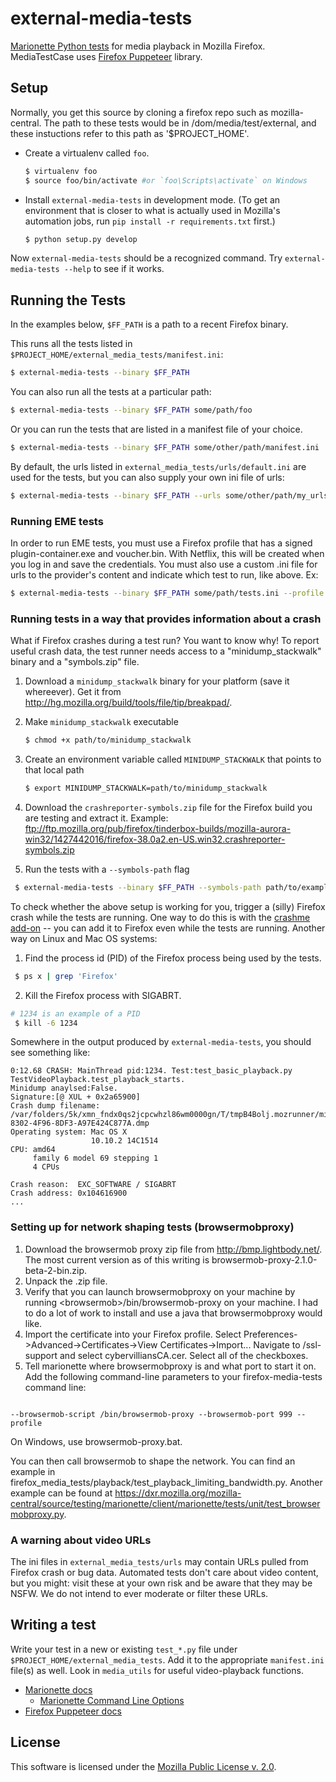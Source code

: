 external-media-tests
===================

[Marionette Python tests][marionette-python-tests] for media playback in Mozilla Firefox. MediaTestCase uses [Firefox Puppeteer][ff-puppeteer-docs] library.

Setup
-----

Normally, you get this source by cloning a firefox repo such as mozilla-central. The path to these tests would be in <mozilla-central>/dom/media/test/external, and these instuctions refer to this path as '$PROJECT_HOME'.

* Create a virtualenv called `foo`.

   ```sh
   $ virtualenv foo
   $ source foo/bin/activate #or `foo\Scripts\activate` on Windows
   ```

* Install `external-media-tests` in development mode. (To get an environment that is closer to what is actually used in Mozilla's automation jobs, run `pip install -r requirements.txt` first.)

   ```sh
   $ python setup.py develop
   ```

Now `external-media-tests` should be a recognized command. Try `external-media-tests --help` to see if it works.


Running the Tests
-----------------

In the examples below, `$FF_PATH` is a path to a recent Firefox binary.

This runs all the tests listed in `$PROJECT_HOME/external_media_tests/manifest.ini`:

   ```sh
   $ external-media-tests --binary $FF_PATH
   ```

You can also run all the tests at a particular path:

   ```sh
   $ external-media-tests --binary $FF_PATH some/path/foo
   ```

Or you can run the tests that are listed in a manifest file of your choice.

   ```sh
   $ external-media-tests --binary $FF_PATH some/other/path/manifest.ini
   ```

By default, the urls listed in `external_media_tests/urls/default.ini` are used for the tests, but you can also supply your own ini file of urls:

   ```sh
   $ external-media-tests --binary $FF_PATH --urls some/other/path/my_urls.ini
   ```

### Running EME tests

In order to run EME tests, you must use a Firefox profile that has a signed plugin-container.exe and voucher.bin. With Netflix, this will be created when you log in and save the credentials. You must also use a custom .ini file for urls to the provider's content and indicate which test to run, like above. Ex:

   ```sh
   $ external-media-tests --binary $FF_PATH some/path/tests.ini --profile custom_profile --urls some/path/provider-urls.ini
   ```


### Running tests in a way that provides information about a crash

What if Firefox crashes during a test run? You want to know why! To report useful crash data, the test runner needs access to a "minidump_stackwalk" binary and a "symbols.zip" file.

1. Download a `minidump_stackwalk` binary for your platform (save it whereever). Get it from http://hg.mozilla.org/build/tools/file/tip/breakpad/.
2. Make `minidump_stackwalk` executable

   ```sh
   $ chmod +x path/to/minidump_stackwalk
   ```

3. Create an environment variable called `MINIDUMP_STACKWALK` that points to that local path

   ```sh
   $ export MINIDUMP_STACKWALK=path/to/minidump_stackwalk
   ```

4. Download the `crashreporter-symbols.zip` file for the Firefox build you are testing and extract it. Example: ftp://ftp.mozilla.org/pub/firefox/tinderbox-builds/mozilla-aurora-win32/1427442016/firefox-38.0a2.en-US.win32.crashreporter-symbols.zip

5. Run the tests with a `--symbols-path` flag

  ```sh
   $ external-media-tests --binary $FF_PATH --symbols-path path/to/example/firefox-38.0a2.en-US.win32.crashreporter-symbols
  ```

To check whether the above setup is working for you, trigger a (silly) Firefox crash while the tests are running. One way to do this is with the [crashme add-on](https://github.com/luser/crashme) -- you can add it to Firefox even while the tests are running. Another way on Linux and Mac OS systems:

1. Find the process id (PID) of the Firefox process being used by the tests.

  ```sh
   $ ps x | grep 'Firefox'
  ```

2. Kill the Firefox process with SIGABRT.
  ```sh
  # 1234 is an example of a PID
   $ kill -6 1234
  ```

Somewhere in the output produced by `external-media-tests`, you should see something like:

```
0:12.68 CRASH: MainThread pid:1234. Test:test_basic_playback.py TestVideoPlayback.test_playback_starts.
Minidump anaylsed:False.
Signature:[@ XUL + 0x2a65900]
Crash dump filename:
/var/folders/5k/xmn_fndx0qs2jcpcwhzl86wm0000gn/T/tmpB4Bolj.mozrunner/minidumps/DA3BB025-8302-4F96-8DF3-A97E424C877A.dmp
Operating system: Mac OS X
                  10.10.2 14C1514
CPU: amd64
     family 6 model 69 stepping 1
     4 CPUs

Crash reason:  EXC_SOFTWARE / SIGABRT
Crash address: 0x104616900
...
```

### Setting up for network shaping tests (browsermobproxy)

1. Download the browsermob proxy zip file from http://bmp.lightbody.net/. The most current version as of this writing is browsermob-proxy-2.1.0-beta-2-bin.zip.
2. Unpack the .zip file.
3. Verify that you can launch browsermobproxy on your machine by running \<browsermob\>/bin/browsermob-proxy on your machine. I had to do a lot of work to install and use a java that browsermobproxy would like.
4. Import the certificate into your Firefox profile. Select Preferences->Advanced->Certificates->View Certificates->Import... Navigate to <browsermob>/ssl-support and select cybervilliansCA.cer. Select all of the checkboxes.
5. Tell marionette where browsermobproxy is and what port to start it on. Add the following command-line parameters to your firefox-media-tests command line:

<pre><code>
--browsermob-script <browsermob>/bin/browsermob-proxy --browsermob-port 999 --profile <your saved profile>
</code></pre>

On Windows, use browsermob-proxy.bat.

You can then call browsermob to shape the network. You can find an example in firefox_media_tests/playback/test_playback_limiting_bandwidth.py. Another example can be found at https://dxr.mozilla.org/mozilla-central/source/testing/marionette/client/marionette/tests/unit/test_browsermobproxy.py.

### A warning about video URLs
The ini files in `external_media_tests/urls` may contain URLs pulled from Firefox crash or bug data. Automated tests don't care about video content, but you might: visit these at your own risk and be aware that they may be NSFW. We do not intend to ever moderate or filter these URLs.

Writing a test
--------------
Write your test in a new or existing `test_*.py` file under `$PROJECT_HOME/external_media_tests`. Add it to the appropriate `manifest.ini` file(s) as well. Look in `media_utils` for useful video-playback functions.

* [Marionette docs][marionette-docs]
  - [Marionette Command Line Options](https://developer.mozilla.org/en-US/docs/Mozilla/Command_Line_Options)
* [Firefox Puppeteer docs][ff-puppeteer-docs]

License
-------
This software is licensed under the [Mozilla Public License v. 2.0](http://mozilla.org/MPL/2.0/).

[marionette-python-tests]: https://developer.mozilla.org/en-US/docs/Mozilla/QA/Marionette/Marionette_Python_Tests
[ff-puppeteer-docs]: http://firefox-puppeteer.readthedocs.org/en/latest/
[marionette-docs]: http://marionette-client.readthedocs.org/en/latest/reference.html
[ff-nightly]:https://nightly.mozilla.org/

